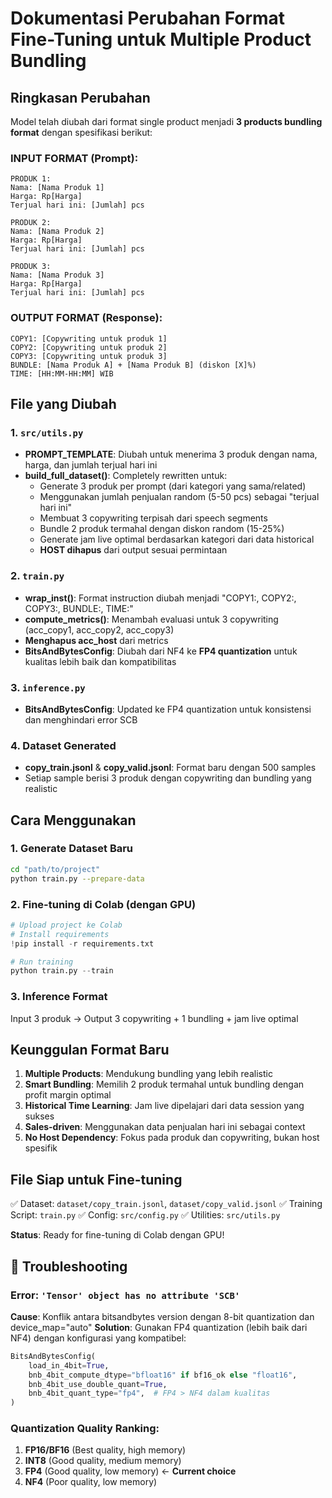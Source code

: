 # Dokumentasi Perubahan Format Fine-Tuning untuk Multiple Product Bundling

## Ringkasan Perubahan

Model telah diubah dari format single product menjadi **3 products bundling format** dengan spesifikasi berikut:

### INPUT FORMAT (Prompt):
```
PRODUK 1:
Nama: [Nama Produk 1]
Harga: Rp[Harga]
Terjual hari ini: [Jumlah] pcs

PRODUK 2:
Nama: [Nama Produk 2]  
Harga: Rp[Harga]
Terjual hari ini: [Jumlah] pcs

PRODUK 3:
Nama: [Nama Produk 3]
Harga: Rp[Harga]
Terjual hari ini: [Jumlah] pcs
```

### OUTPUT FORMAT (Response):
```
COPY1: [Copywriting untuk produk 1]
COPY2: [Copywriting untuk produk 2]
COPY3: [Copywriting untuk produk 3]
BUNDLE: [Nama Produk A] + [Nama Produk B] (diskon [X]%)
TIME: [HH:MM-HH:MM] WIB
```

## File yang Diubah

### 1. `src/utils.py`
- **PROMPT_TEMPLATE**: Diubah untuk menerima 3 produk dengan nama, harga, dan jumlah terjual hari ini
- **build_full_dataset()**: Completely rewritten untuk:
  - Generate 3 produk per prompt (dari kategori yang sama/related)
  - Menggunakan jumlah penjualan random (5-50 pcs) sebagai "terjual hari ini"
  - Membuat 3 copywriting terpisah dari speech segments
  - Bundle 2 produk termahal dengan diskon random (15-25%)
  - Generate jam live optimal berdasarkan kategori dari data historical
  - **HOST dihapus** dari output sesuai permintaan

### 2. `train.py`
- **wrap_inst()**: Format instruction diubah menjadi "COPY1:, COPY2:, COPY3:, BUNDLE:, TIME:"
- **compute_metrics()**: Menambah evaluasi untuk 3 copywriting (acc_copy1, acc_copy2, acc_copy3)
- **Menghapus acc_host** dari metrics
- **BitsAndBytesConfig**: Diubah dari NF4 ke **FP4 quantization** untuk kualitas lebih baik dan kompatibilitas

### 3. `inference.py`
- **BitsAndBytesConfig**: Updated ke FP4 quantization untuk konsistensi dan menghindari error SCB

### 4. Dataset Generated
- **copy_train.jsonl** & **copy_valid.jsonl**: Format baru dengan 500 samples
- Setiap sample berisi 3 produk dengan copywriting dan bundling yang realistic

## Cara Menggunakan

### 1. Generate Dataset Baru
```bash
cd "path/to/project"
python train.py --prepare-data
```

### 2. Fine-tuning di Colab (dengan GPU)
```python
# Upload project ke Colab
# Install requirements
!pip install -r requirements.txt

# Run training
python train.py --train
```

### 3. Inference Format
Input 3 produk → Output 3 copywriting + 1 bundling + jam live optimal

## Keunggulan Format Baru

1. **Multiple Products**: Mendukung bundling yang lebih realistic
2. **Smart Bundling**: Memilih 2 produk termahal untuk bundling dengan profit margin optimal
3. **Historical Time Learning**: Jam live dipelajari dari data session yang sukses
4. **Sales-driven**: Menggunakan data penjualan hari ini sebagai context
5. **No Host Dependency**: Fokus pada produk dan copywriting, bukan host spesifik

## File Siap untuk Fine-tuning

✅ Dataset: `dataset/copy_train.jsonl`, `dataset/copy_valid.jsonl`
✅ Training Script: `train.py` 
✅ Config: `src/config.py`
✅ Utilities: `src/utils.py`

**Status**: Ready for fine-tuning di Colab dengan GPU!

## 🔧 Troubleshooting

### Error: `'Tensor' object has no attribute 'SCB'`
**Cause**: Konflik antara bitsandbytes version dengan 8-bit quantization dan device_map="auto"
**Solution**: Gunakan FP4 quantization (lebih baik dari NF4) dengan konfigurasi yang kompatibel:
```python
BitsAndBytesConfig(
    load_in_4bit=True,
    bnb_4bit_compute_dtype="bfloat16" if bf16_ok else "float16", 
    bnb_4bit_use_double_quant=True,
    bnb_4bit_quant_type="fp4",  # FP4 > NF4 dalam kualitas
)
```

### Quantization Quality Ranking:
1. **FP16/BF16** (Best quality, high memory)
2. **INT8** (Good quality, medium memory) 
3. **FP4** (Good quality, low memory) ← **Current choice**
4. **NF4** (Poor quality, low memory)
